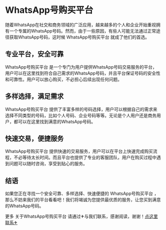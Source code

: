 # WhatsApp号购买平台

随着WhatsApp在社交和商务领域的广泛应用，越来越多的个人和企业开始重视拥有一个专属的WhatsApp号码。然而，由于一些原因，有些人可能无法通过正常途径获取WhatsApp号码，这时候 WhatsApp号购买平台 就成了他们的首选。

## 专业平台，安全可靠

WhatsApp号购买平台 是一个专门为用户提供WhatsApp号码交易服务的平台，用户可以在这里找到符合自己需求的WhatsApp号码，并且平台保证号码的安全性和可靠性。用户可以放心购买，不必担心后续出现任何问题。

## 多样选择，满足需求

WhatsApp号购买平台 提供了丰富多样的号码选择，用户可以根据自己的需求来选择不同类型的号码，比如个人号码、企业号码等等。无论是个人用户还是商务用户，都可以在这里找到满意的WhatsApp号码。

## 快速交易，便捷服务

WhatsApp号购买平台 提供快速的交易服务，用户可以在平台上快速完成购买流程，不必等待太长时间。而且平台也提供了专业的客服团队，用户在购买过程中遇到问题可以随时咨询，享受到贴心的服务。

## 结语

如果您正在寻找一个安全可靠、多样选择、快速便捷的 WhatsApp号购买平台 ，那么不妨来我们的平台看看吧！我们将竭诚为您提供最优质的服务，让您买到满意的WhatsApp号码。

更多 关于WhatsApp号购买平台 请通过✈与我们联系，感谢阅读，谢谢！[点这里联系✈](https://1.k02.cc)